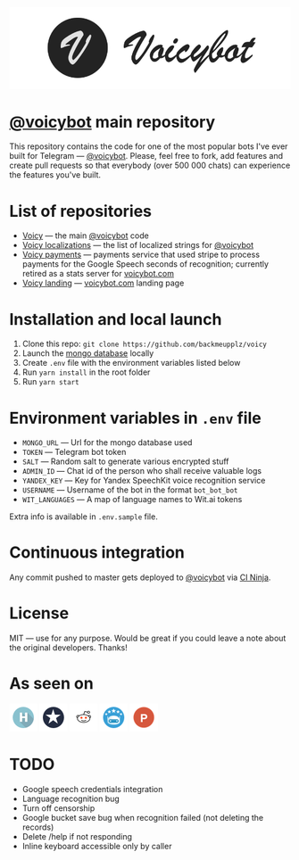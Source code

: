[![Voicybot](/img/logo.png?raw=true)](http://voicybot.com/)

# [@voicybot](https://t.me/voicybot) main repository
This repository contains the code for one of the most popular bots I've ever built for Telegram — [@voicybot](https://t.me/voicybot). Please, feel free to fork, add features and create pull requests so that everybody (over 500 000 chats) can experience the features you've built.

# List of repositories
* [Voicy](https://github.com/backmeupplz/voicy) — the main [@voicybot](https://t.me/voicybot) code
* [Voicy localizations](https://github.com/backmeupplz/voicy-localizations) — the list of localized strings for [@voicybot](https://t.me/voicybot)
* [Voicy payments](https://github.com/backmeupplz/voicy-payments) — payments service that used stripe to process payments for the Google Speech seconds of recognition; currently retired as a stats server for [voicybot.com](http://voicybot.com)
* [Voicy landing](https://github.com/backmeupplz/voicy-landing) — [voicybot.com](http://voicybot.com) landing page


# Installation and local launch
1. Clone this repo: `git clone https://github.com/backmeupplz/voicy`
2. Launch the [mongo database](https://www.mongodb.com/) locally
3. Create `.env` file with the environment variables listed below
4. Run `yarn install` in the root folder
5. Run `yarn start`

# Environment variables in `.env` file
* `MONGO_URL` — Url for the mongo database used
* `TOKEN` — Telegram bot token
* `SALT` — Random salt to generate various encrypted stuff
* `ADMIN_ID` — Chat id of the person who shall receive valuable logs
* `YANDEX_KEY` — Key for Yandex SpeechKit voice recognition service 
* `USERNAME` — Username of the bot in the format `bot_bot_bot`
* `WIT_LANGUAGES` — A map of language names to Wit.ai tokens

Extra info is available in `.env.sample` file.

# Continuous integration
Any commit pushed to master gets deployed to [@voicybot](https://t.me/voicybot) via [CI Ninja](https://github.com/backmeupplz/ci-ninja).

# License
MIT — use for any purpose. Would be great if you could leave a note about the original developers. Thanks!

# As seen on
[![Habrahabr](/img/habr.png?raw=true)](https://habrahabr.ru/post/316824/)
[![Spark](/img/spark.png?raw=true)](https://spark.ru/startup/voicy/blog/19008/kak-zapustit-proekt-v-odinochku/)
[![Reddit](/img/reddit.png?raw=true)](https://redd.it/5iduzy)
[![Bot Store](/img/bs.png?raw=true)](https://storebot.me/bot/voicybot)
[![Product Hunt](/img/ph.png?raw=true)](https://www.producthunt.com/posts/voicy)

# TODO
* Google speech credentials integration
* Language recognition bug
* Turn off censorship
* Google bucket save bug when recognition failed (not deleting the records)
* Delete /help if not responding
* Inline keyboard accessible only by caller